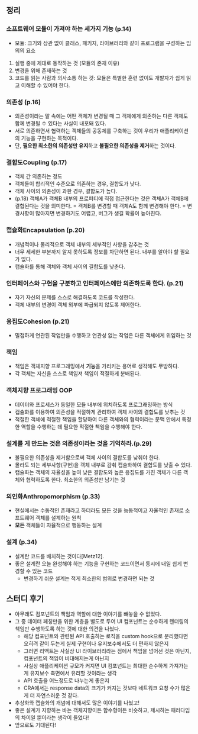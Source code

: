 ## 정리
### 소프트웨어 모듈이 가져야 하는 세가지 기능 (p.14)
- 모듈: 크기와 상관 없이 클래스, 패키지, 라이브러리와 같이 프로그램을 구성하는 임의의 요소

1. 실행 중에 제대로 동작하는 것 (모듈의 존재 이유)
2. 변경을 위해 존재하는 것
3. 코드를 읽는 사람과 의사소통 하는 것: 모듈은 특별한 훈련 없이도 개발자가 쉽게 읽고 이해할 수 있어야 한다.

### 의존성 (p.16)
- 의존성이라는 말 속에는 어떤 객체가 변경될 때 그 객체에게 의존하는 다른 객체도 함께 변경될 수 있다는 사실이 내포돼 있다.
- 서로 의존하면서 협력하는 객체들의 공동체를 구축하는 것이 우리가 애플리케이션의 기능을 구현하는 목적이다.
- 단, **필요한 최소한의 의존성만 유지**하고 **불필요한 의존성을 제거**하는 것이다.

### 결합도Coupling (p.17)
- 객체 간 의존하는 정도
- 객체들이 합리적인 수준으로 의존하는 경우, 결합도가 낮다.
- 객체 사이의 의존성이 과한 경우, 결합도가 높다.
- (p.18) 객체A가 객체B 내부의 프로퍼티에 직접 접근한다는 것은 객체A가 객체B에 결합된다는 것을 의미한다. = 객체B를 변경할 때 객체A도 함께 변경해야 한다. = 변경사항이 많아지면 변경하기도 어렵고, 버그가 생길 확률이 높아진다.

### 캡슐화Encapsulation (p.20)
- 개념적이나 물리적으로 객체 내부의 세부적인 사항을 감추는 것
- 너무 세세한 부분까지 알지 못하도록 정보를 차단하면 된다. 내부를 알아야 할 필요가 없다.
- 캡슐화를 통해 객체와 객체 사이의 결합도를 낮춘다.

### 인터페이스와 구현을 구분하고 인터페이스에만 의존하도록 한다. (p.21)
- 자기 자신의 문제를 스스로 해결하도록 코드를 작성한다.
- 객체 내부의 변경이 객체 외부에 파급되지 않도록 제어한다.

### 응집도Cohesion (p.21)
- 밀접하게 연관된 작업만을 수행하고 연관성 없는 작업은 다른 객체에게 위임하는 것

### 책임
- 책임은 객체지향 프로그래밍에서 **기능**을 가리키는 용어로 생각해도 무방하다.
- 각 객체는 자신을 스스로 책임져 책임이 적절하게 분배된다.

### 객체지향 프로그래밍 OOP
- 데이터와 프로세스가 동일한 모듈 내부에 위치하도록 프로그래밍하는 방식
- 캡슐화를 이용하여 의존성을 적절하게 관리하여 객체 사이의 결합도를 낮추는 것
- 적절한 객체에 적절한 책임을 할당하여 다른 객체와의 협력이라는 문맥 안에서 특정한 역할을 수행하는 데 필요한 적절한 책임을 수행해야 한다.

### 설계를 게 만드는 것은 의존성이라는 것을 기억하라.(p.29) 
- 불필요한 의존성을 제거함으로써 객체 사이의 결합도를 낮춰야 한다.
- 몰라도 되는 세부사항(구현)을 객체 내부로 감춰 캡슐화하여 결합도를 낮출 수 있다.
- 캡슐화는 객체의 자율성을 높여 낮은 결합도와 높은 응집도를 가진 객체가 다른 객체와 협력하도록 한다. 최소한의 의존성만 남기는 것

### 의인화Anthropomorphism (p.33)
- 현실에서는 수동적인 존재라고 하더라도 모든 것을 능동적이고 자율적인 존재로 소프트웨어 객체를 설계하는 원칙
- **모든** 객체들이 자율적으로 행동하는 설계

### 설계 (p.34)
- 설계란 코드를 배치하는 것이다[Metz12].
- 좋은 설계란 오늘 완성해야 하는 기능을 구현하는 코드이면서 동시에 내일 쉽게 변경할 수 있는 코드
	- 변경하기 쉬운 설계는 적게 최소한의 범위로 변경하면 되는 것

## 스터디 후기

- 아무래도 컴포넌트의 책임과 역할에 대한 이야기를 뺴놓을 수 없었다.
- 그 중 데이터 페칭만을 위한 계층을 별도로 두어 UI 컴포넌트는 순수하게 렌더링의 책임만 수행하도록 하는 것에 대한 의견을 나눴다. 
	- 해당 컴포넌트와 관련된 API 호출하는 로직을 custom hook으로 분리했다면 오히려 같이 두는게 실제 구현이나 유지보수에서도 더 편하지 않은지
	- 그러면 리액트는 사실상 UI 라이브러리라는 점에서 책임을 넘어선 것은 아닌지, 컴포넌트의 책임이 비대해지는게 아닌지
	- 사실상 애플리케이션 규모가 커지면 UI 컴포넌트는 최대한 순수하게 가져가는게 유지보수 측면에서 유리할 것이라는 생각
	- API 호출을 어느정도로 나누는게 좋은지
	- CRA에서는 response data의 크기가 커지는 것보다 네트워크 요청 수가 많은게 더 자연스러운 것 같다.
- 추상화와 캡슐화의 개념에 대해서도 많은 이야기를 나눴고!
- 좋은 설계가 지향하는 바는 객체지향이든 함수형이든 비슷하고, 제시하는 패러다임의 차이일 뿐이라는 생각이 들었다!
- 앞으로도 기대된다!